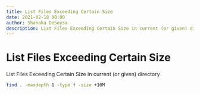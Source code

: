 ```yaml
---
title: List Files Exceeding Certain Size
date: 2021-02-18 00:00
author: Shanaka DeSoysa
description: List Files Exceeding Certain Size in current (or given) directory
---
```


# List Files Exceeding Certain Size
List Files Exceeding Certain Size in current (or given) directory

```sh
find . -maxdepth 1 -type f -size +10M
```
